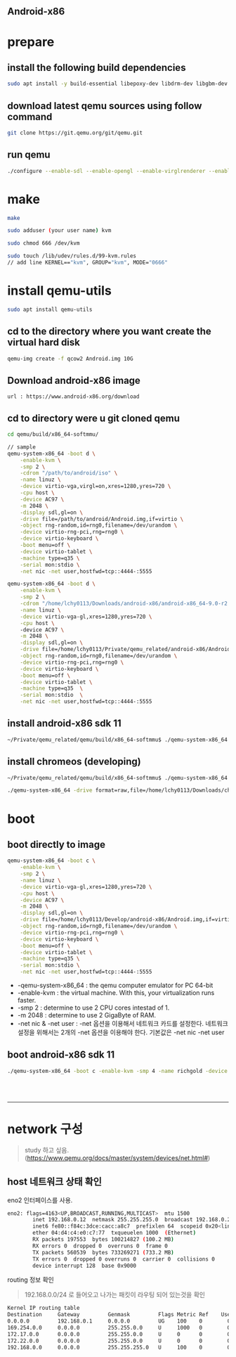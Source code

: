 Android-x86 
-----


# prepare

## install the following build dependencies 

```bash
sudo apt install -y build-essential libepoxy-dev libdrm-dev libgbm-dev libx11-dev libvirglrenderer-dev libpulse-dev libsdl2-dev libgtk-3-dev libsdl1.2-dev ninja-build
```

## download latest qemu sources using follow command

```bash
git clone https://git.qemu.org/git/qemu.git
```


## run qemu

```bash
./configure --enable-sdl --enable-opengl --enable-virglrenderer --enable-system --enable-modules --audio-drv-list=pa --target-list=x86_64-softmmu --enable-kvm --enable-gtk --enable-slirp --enable-debug
```


# make

```bash
make

sudo adduser (your user name) kvm

sudo chmod 666 /dev/kvm

sudo touch /lib/udev/rules.d/99-kvm.rules
// add line KERNEL=="kvm", GROUP="kvm", MODE="0666"
```


# install qemu-utils

```bash
sudo apt install qemu-utils
```

## cd to the directory where you want create the virtual hard disk

```bash
qemu-img create -f qcow2 Android.img 10G
```

## Download android-x86 image 
	url : https://www.android-x86.org/download

## cd to directory were u git cloned qemu

```bash
cd qemu/build/x86_64-softmmu/

// sample
qemu-system-x86_64 -boot d \
    -enable-kvm \
    -smp 2 \
    -cdrom "/path/to/android/iso" \
    -name linuz \
    -device virtio-vga,virgl=on,xres=1280,yres=720 \
    -cpu host \
    -device AC97 \
    -m 2048 \
    -display sdl,gl=on \
    -drive file=/path/to/android/Android.img,if=virtio \
    -object rng-random,id=rng0,filename=/dev/urandom \
    -device virtio-rng-pci,rng=rng0 \
    -device virtio-keyboard \
    -boot menu=off \
    -device virtio-tablet \
    -machine type=q35 \
    -serial mon:stdio \
    -net nic -net user,hostfwd=tcp::4444-:5555

```

```bash
qemu-system-x86_64 -boot d \
	-enable-kvm \
	-smp 2 \
	-cdrom "/home/lchy0113/Downloads/android-x86/android-x86_64-9.0-r2.iso" \
	-name linuz \
	-device virtio-vga-gl,xres=1280,yres=720 \
	-cpu host \ 
	-device AC97 \
	-m 2048 \
	-display sdl,gl=on \
	-drive file=/home/lchy0113/Private/qemu_related/android-x86/Android.img,if=virtio \
	-object rng-random,id=rng0,filename=/dev/urandom \
	-device virtio-rng-pci,rng=rng0 \
	-device virtio-keyboard \
	-boot menu=off \
	-device virtio-tablet \
	-machine type=q35  \
	-serial mon:stdio  \
	-net nic -net user,hostfwd=tcp::4444-:5555
```

## install android-x86 sdk 11
```bash
~/Private/qemu_related/qemu/build/x86_64-softmmu$ ./qemu-system-x86_64 -boot d -enable-kvm -smp 4 -cdrom "/home/lchy0113/Develop/android-x86/android_x86_64-11.iso" -name lunuz -device virtio-vga-gl,xres=1280,yres=720  -cpu host -m 4096 -display sdl,gl=on -drive file=/home/lchy0113/Develop/android-x86/Android-11.img,if=virtio -object rng-random,id=rng0,filename=/dev/urandom -device virtio-rng-pci,rng=rng0 -device virtio-keyboard  -boot menu=off  -device virtio-tablet  -machine type=q35  -serial mon:stdio  -net nic -net user,hostfwd=tcp::4444-:5555

```

## install chromeos  (developing)
```bash 
~/Private/qemu_related/qemu/build/x86_64-softmmu$ ./qemu-system-x86_64 -boot d -enable-kvm -smp 4 -cdrom "/home/lchy0113/Develop/chromeos/chromeosflex.iso" -name lunuz -device virtio-vga-gl,xres=1280,yres=720  -cpu host -m 4096 -display sdl,gl=on -drive file=/home/lchy0113/Develop/chromeos/chromeosflex.img,if=virtio -object rng-random,id=rng0,filename=/dev/urandom -device virtio-rng-pci,rng=rng0 -device virtio-keyboard  -boot menu=off  -device virtio-tablet  -machine type=q35  -serial mon:stdio  -net nic -net user
```
```bash
./qemu-system-x86_64 -drive format=raw,file=/home/lchy0113/Downloads/chromeos_15393.58.0_reven_recovery_stable-channel_mp-v2.bin -m 4G -enable-kvm -smp 4 -vga virtio -usb -device nec-usb-xhci,id=xhci -global nec-usb-xhci.msi=off -device usb-ehci,id=ehci 

```


# boot

## boot directly to image 

```bash
qemu-system-x86_64 -boot c \
    -enable-kvm \
    -smp 2 \
    -name linuz \
	-device virtio-vga-gl,xres=1280,yres=720 \
    -cpu host \
    -device AC97 \
    -m 2048 \
    -display sdl,gl=on \
	-drive file=/home/lchy0113/Develop/android-x86/Android.img,if=virtio \
    -object rng-random,id=rng0,filename=/dev/urandom \
    -device virtio-rng-pci,rng=rng0 \
    -device virtio-keyboard \
    -boot menu=off \
    -device virtio-tablet \
    -machine type=q35 \
    -serial mon:stdio \
	-net nic -net user,hostfwd=tcp::4444-:5555
```
 - -qemu-system-x86_64 : the qemu computer emulator for PC 64-bit
 - -enable-kvm : the virtual machine. With this, your virtualization runs faster.
 - -smp 2 : determine to use 2 CPU cores intestad of 1.
 - -m 2048 : determine to use 2 GigaByte of RAM.
 - -net nic & -net user : -net 옵션을 이용해서 네트워크 카드를 설정한다. 네트워크 설정을 위해서는 2개의 -net 옵션을 이용해야 한다. 기본값은 -net nic -net user


## boot android-x86 sdk 11

```bash
./qemu-system-x86_64 -boot c -enable-kvm -smp 4 -name richgold -device virtio-vga-gl,xres=1280,yres=720 -cpu host -m 4096 -display sdl,gl=on -drive file=/home/lchy0113/Develop/android-x86/Android-11.img,if=virtio -object rng-random,id=rng0,filename=/dev/urandom  -device virtio-rng-pci,rng=rng0 -device virtio-keyboard -boot menu=off -device virtio-tablet -machine type=q35 -serial mon:stdio -net nic -net user,hostfwd=tcp::4444-:5555
```
</br>
</br>

-----

# network 구성

> study 하고 싶음. (https://www.qemu.org/docs/master/system/devices/net.html#)

## host 네트워크 상태 확인

 eno2 인터페이스를 사용.
```bash
eno2: flags=4163<UP,BROADCAST,RUNNING,MULTICAST>  mtu 1500
        inet 192.168.0.12  netmask 255.255.255.0  broadcast 192.168.0.255
        inet6 fe80::f84c:3dce:cacc:a8c7  prefixlen 64  scopeid 0x20<link>
        ether 04:d4:c4:e0:c7:77  txqueuelen 1000  (Ethernet)
        RX packets 197553  bytes 100214827 (100.2 MB)
        RX errors 0  dropped 0  overruns 0  frame 0
        TX packets 560539  bytes 733269271 (733.2 MB)
        TX errors 0  dropped 0 overruns 0  carrier 0  collisions 0
        device interrupt 128  base 0x9000
```

 routing 정보 확인

 > 192.168.0.0/24 로 들어오고 나가는 패킷이 라우팅 되어 있는것을 확인
```bash
Kernel IP routing table
Destination     Gateway         Genmask         Flags Metric Ref    Use Iface
0.0.0.0         192.168.0.1     0.0.0.0         UG    100    0        0 eno2
169.254.0.0     0.0.0.0         255.255.0.0     U     1000   0        0 eno2
172.17.0.0      0.0.0.0         255.255.0.0     U     0      0        0 docker0
172.22.0.0      0.0.0.0         255.255.0.0     U     0      0        0 br-d2983195817d
192.168.0.0     0.0.0.0         255.255.255.0   U     100    0        0 eno2
```
